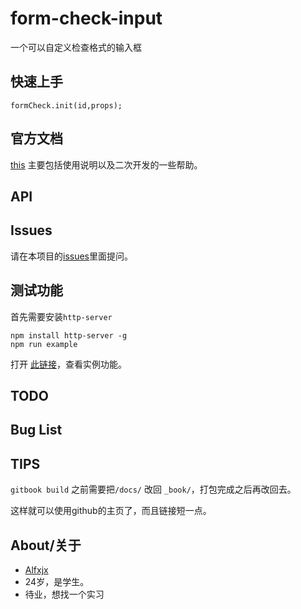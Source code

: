 # form-check-input
一个可以自定义检查格式的输入框

## 快速上手

```
formCheck.init(id,props);
```

## 官方文档

[this](https://alfxjx.github.io/form-check-input/) 主要包括使用说明以及二次开发的一些帮助。

## API

## Issues

请在本项目的[issues](https://github.com/Alfxjx/form-check-input/issues)里面提问。

## 测试功能

首先需要安装`http-server`

```
npm install http-server -g
npm run example
```
打开 [此链接](http://localhost:6324/index.html)，查看实例功能。

## TODO

## Bug List

## TIPS

`gitbook build` 之前需要把`/docs/` 改回 `_book/`，打包完成之后再改回去。

这样就可以使用github的主页了，而且链接短一点。

## About/关于

- [Alfxjx](https://www.github.com/Alfxjx)
- 24岁，是学生。
- 待业，想找一个实习